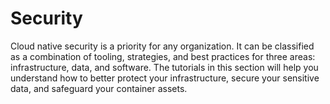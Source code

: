 # Security

Cloud native security is a priority for any organization. It can be classified as a combination of tooling, strategies, and best practices for three areas: infrastructure, data, and software. The tutorials in this section will help you understand how to better protect your infrastructure, secure your sensitive data, and safeguard your container assets.